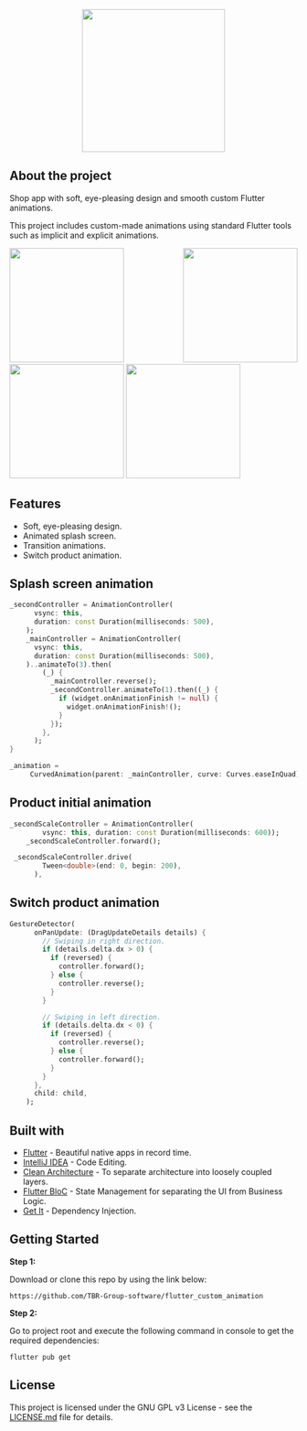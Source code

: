<p float = "center", align="center ">
     <img src="https://user-images.githubusercontent.com/86306159/146153040-30e9d544-f839-4207-a721-e545f1ec5b18.png" width = "250" />
</p>

## About the project
Shop app with soft, eye-pleasing design and smooth custom Flutter animations.

This project includes custom-made animations using standard Flutter tools such as implicit and explicit animations.

<p float="center", align="justify ">
  <img src="https://user-images.githubusercontent.com/86306159/146012473-7d809953-f405-4ef7-819f-bd999016acb3.gif" width="200" />
  <img src="https://user-images.githubusercontent.com/86306159/146012576-ad6bb151-d1ec-495a-ad6e-1e5735c5b2f7.gif" width="200" />
  <img src="https://user-images.githubusercontent.com/86306159/146012582-0bf80262-9ed6-4f4d-aa85-7794551b4ff6.gif" width="200" />
  <img src="https://user-images.githubusercontent.com/86306159/146012586-bb0039b1-157b-43e3-af9c-403514c0f11f.gif" width="200" />
</p>

## Features
- Soft, eye-pleasing design.
- Animated splash screen.
- Transition animations.
- Switch product animation.

## Splash screen animation
```dart
_secondController = AnimationController(
      vsync: this,
      duration: const Duration(milliseconds: 500),
    );
    _mainController = AnimationController(
      vsync: this,
      duration: const Duration(milliseconds: 500),
    )..animateTo(3).then(
        (_) {
          _mainController.reverse();
          _secondController.animateTo(1).then((_) {
            if (widget.onAnimationFinish != null) {
              widget.onAnimationFinish!();
            }
          });
        },
      );
}
```

```dart
_animation =
     CurvedAnimation(parent: _mainController, curve: Curves.easeInQuad);
```
## Product initial animation
```dart
_secondScaleController = AnimationController(
        vsync: this, duration: const Duration(milliseconds: 600));
    _secondScaleController.forward();
```

```dart
 _secondScaleController.drive(
        Tween<double>(end: 0, begin: 200),
      ),
```

## Switch product animation
```dart
GestureDetector(
      onPanUpdate: (DragUpdateDetails details) {
        // Swiping in right direction.
        if (details.delta.dx > 0) {
          if (reversed) {
            controller.forward();
          } else {
            controller.reverse();
          }
        }

        // Swiping in left direction.
        if (details.delta.dx < 0) {
          if (reversed) {
            controller.reverse();
          } else {
            controller.forward();
          }
        }
      },
      child: child,
    );
```


## Built with
- [Flutter](https://flutter.dev/) - Beautiful native apps in record time.
- [IntelliJ IDEA](https://www.jetbrains.com/ru-ru/idea/) - Code Editing.
- [Clean Architecture](https://blog.cleancoder.com/uncle-bob/2012/08/13/the-clean-architecture.html) - To separate architecture into loosely coupled layers.
- [Flutter BloC](https://pub.dev/packages/flutter_bloc) - State Management for separating the UI from Business Logic.
- [Get It](https://pub.dev/packages/get_it) - Dependency Injection.

## Getting Started


**Step 1:**

Download or clone this repo by using the link below:

```
https://github.com/TBR-Group-software/flutter_custom_animation
```

**Step 2:**

Go to project root and execute the following command in console to get the required dependencies: 

```
flutter pub get 
```

## License
This project is licensed under the GNU GPL v3 License - see the [LICENSE.md](https://github.com/TBR-Group-software/flutter_custom_animation/blob/dev/LICENSE.md) file for details.
